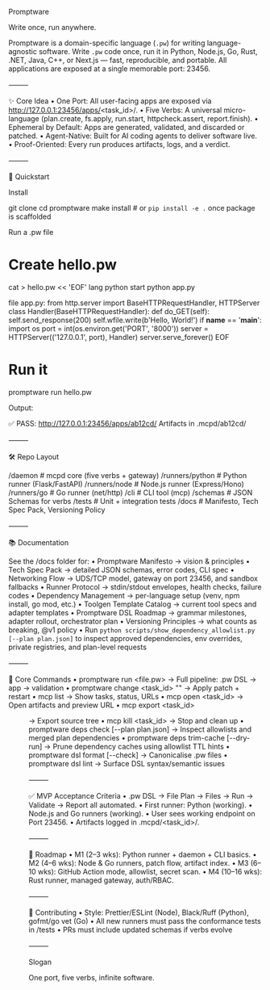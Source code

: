 Promptware

Write once, run anywhere.

Promptware is a domain-specific language (`.pw`) for writing language-agnostic software. Write `.pw` code once, run it in Python, Node.js, Go, Rust, .NET, Java, C++, or Next.js — fast, reproducible, and portable. All applications are exposed at a single memorable port: 23456.

⸻

✨ Core Idea
	•	One Port: All user-facing apps are exposed via http://127.0.0.1:23456/apps/<task_id>/.
	•	Five Verbs: A universal micro-language (plan.create, fs.apply, run.start, httpcheck.assert, report.finish).
	•	Ephemeral by Default: Apps are generated, validated, and discarded or patched.
	•	Agent-Native: Built for AI coding agents to deliver software live.
	•	Proof-Oriented: Every run produces artifacts, logs, and a verdict.

⸻

🚀 Quickstart

Install

git clone <repo-url>
cd promptware
make install   # or `pip install -e .` once package is scaffolded

Run a .pw file

# Create hello.pw
cat > hello.pw << 'EOF'
lang python
start python app.py

file app.py:
  from http.server import BaseHTTPRequestHandler, HTTPServer
  class Handler(BaseHTTPRequestHandler):
      def do_GET(self):
          self.send_response(200)
          self.wfile.write(b'Hello, World!')
  if __name__ == '__main__':
      import os
      port = int(os.environ.get('PORT', '8000'))
      server = HTTPServer(('127.0.0.1', port), Handler)
      server.serve_forever()
EOF

# Run it
promptware run hello.pw

Output:

✅ PASS: http://127.0.0.1:23456/apps/ab12cd/
Artifacts in .mcpd/ab12cd/


⸻

🛠 Repo Layout

/daemon           # mcpd core (five verbs + gateway)
/runners/python   # Python runner (Flask/FastAPI)
/runners/node     # Node.js runner (Express/Hono)
/runners/go       # Go runner (net/http)
/cli              # CLI tool (mcp)
/schemas          # JSON Schemas for verbs
/tests            # Unit + integration tests
/docs             # Manifesto, Tech Spec Pack, Versioning Policy


⸻

📚 Documentation

See the /docs folder for:
	•	Promptware Manifesto → vision & principles
	•	Tech Spec Pack → detailed JSON schemas, error codes, CLI spec
	•	Networking Flow → UDS/TCP model, gateway on port 23456, and sandbox fallbacks
	•	Runner Protocol → stdin/stdout envelopes, health checks, failure codes
	•	Dependency Management → per-language setup (venv, npm install, go mod, etc.)
	•	Toolgen Template Catalog → current tool specs and adapter templates
	•	Promptware DSL Roadmap → grammar milestones, adapter rollout, orchestrator plan
	•	Versioning Principles → what counts as breaking, @v1 policy
	•	Run `python scripts/show_dependency_allowlist.py [--plan plan.json]` to inspect approved dependencies, env overrides, private registries, and plan-level requests

⸻

🔑 Core Commands
	•	promptware run <file.pw> → Full pipeline: .pw DSL → app → validation
	•	promptware change <task_id> "<delta>" → Apply patch + restart
	•	mcp list → Show tasks, status, URLs
	•	mcp open <task_id> → Open artifacts and preview URL
	•	mcp export <task_id> <dir> → Export source tree
	•	mcp kill <task_id> → Stop and clean up
	•	promptware deps check [--plan plan.json] → Inspect allowlists and merged plan dependencies
	•	promptware deps trim-cache [--dry-run] → Prune dependency caches using allowlist TTL hints
	•	promptware dsl format <path> [--check] → Canonicalise .pw files
	•	promptware dsl lint <path> → Surface DSL syntax/semantic issues

⸻

✅ MVP Acceptance Criteria
	•	.pw DSL → File Plan → Files → Run → Validate → Report all automated.
	•	First runner: Python (working).
	•	Node.js and Go runners (working).
	•	User sees working endpoint on Port 23456.
	•	Artifacts logged in .mcpd/<task_id>/.

⸻

🧭 Roadmap
	•	M1 (2–3 wks): Python runner + daemon + CLI basics.
	•	M2 (4–6 wks): Node & Go runners, patch flow, artifact index.
	•	M3 (6–10 wks): GitHub Action mode, allowlist, secret scan.
	•	M4 (10–16 wks): Rust runner, managed gateway, auth/RBAC.

⸻

🙌 Contributing
	•	Style: Prettier/ESLint (Node), Black/Ruff (Python), gofmt/go vet (Go)
	•	All new runners must pass the conformance tests in /tests
	•	PRs must include updated schemas if verbs evolve

⸻

Slogan

One port, five verbs, infinite software.
